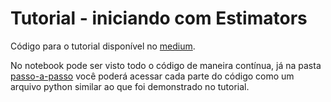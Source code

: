 # Tutorial - iniciando com Estimators

Código para o tutorial disponível no [medium](https://medium.com/@mariannelinharesm/tensorflow-v1-4-0-estimators-parte-1-1a58bbfc13ae).

No notebook pode ser visto todo o código de maneira contínua, já na pasta [passo-a-passo](passo-a-passo/)
você poderá acessar cada parte do código como um arquivo python similar ao que foi demonstrado no tutorial.


